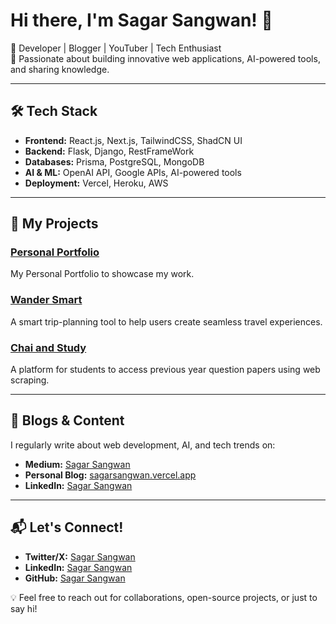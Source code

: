 # Hi there, I'm Sagar Sangwan! 👋

🚀 Developer | Blogger | YouTuber | Tech Enthusiast  
🎯 Passionate about building innovative web applications, AI-powered tools, and sharing knowledge.

---

## 🛠 Tech Stack

- **Frontend:** React.js, Next.js, TailwindCSS, ShadCN UI
- **Backend:** Flask, Django, RestFrameWork
- **Databases:** Prisma, PostgreSQL, MongoDB
- **AI & ML:** OpenAI API, Google APIs, AI-powered tools
- **Deployment:** Vercel, Heroku, AWS

---

## 🚀 My Projects

### [Personal Portfolio](https://sagarsangwan.vercel.app/)
My Personal Portfolio to showcase my work.

### [Wander Smart](https://wander-smart.vercel.app/)
A smart trip-planning tool to help users create seamless travel experiences.

### [Chai and Study](https://chai-and-study.vercel.app/)
A platform for students to access previous year question papers using web scraping.



---

## 📢 Blogs & Content
I regularly write about web development, AI, and tech trends on:
- **Medium:** [Sagar Sangwan](https://medium.com/@sagarsangwan)
- **Personal Blog:** [sagarsangwan.vercel.app](https://sagarsangwan.vercel.app/blogs)
- **LinkedIn:** [Sagar Sangwan](https://www.linkedin.com/in/sagarsangwann/)

---

## 📬 Let's Connect!
- **Twitter/X:** [Sagar Sangwan](https://twitter.com/iamsagarsangwan)
- **LinkedIn:** [Sagar Sangwan](https://www.linkedin.com/in/sagarsangwan/)
- **GitHub:** [Sagar Sangwan](https://github.com/sagarsangwan)

💡 Feel free to reach out for collaborations, open-source projects, or just to say hi!

